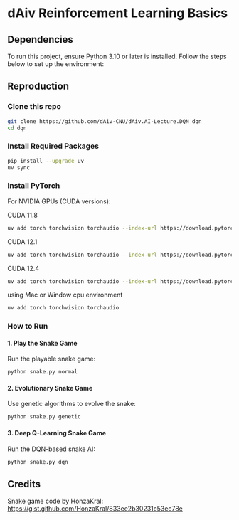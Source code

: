 # dAiv Reinforcement Learning Basics

## Dependencies
To run this project, ensure Python 3.10 or later is installed. Follow the steps below to set up the environment:


## Reproduction
### Clone this repo
```bash
git clone https://github.com/dAiv-CNU/dAiv.AI-Lecture.DQN dqn
cd dqn
```

### Install Required Packages
```bash
pip install --upgrade uv
uv sync
```

### Install PyTorch
For NVIDIA GPUs (CUDA versions):

CUDA 11.8
```bash
uv add torch torchvision torchaudio --index-url https://download.pytorch.org/whl/cu118 --frozen
```

CUDA 12.1
```bash
uv add torch torchvision torchaudio --index-url https://download.pytorch.org/whl/cu121 --frozen
```

CUDA 12.4
```bash
uv add torch torchvision torchaudio --index-url https://download.pytorch.org/whl/cu124 --frozen
```

using Mac or Window cpu environment
```bash
uv add torch torchvision torchaudio
```

### How to Run
#### 1. Play the Snake Game
Run the playable snake game:
```bash
python snake.py normal
```

#### 2. Evolutionary Snake Game
Use genetic algorithms to evolve the snake:
```bash
python snake.py genetic
```

#### 3. Deep Q-Learning Snake Game
Run the DQN-based snake AI:
```bash
python snake.py dqn
```


## Credits
Snake game code by HonzaKral: https://gist.github.com/HonzaKral/833ee2b30231c53ec78e
